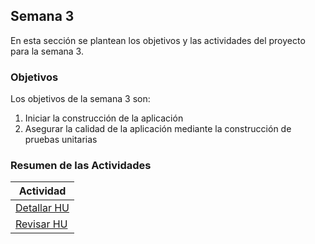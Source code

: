 ## Semana 3

En esta sección se plantean los objetivos y las actividades del proyecto para la semana 3.

### Objetivos

Los objetivos de la semana 3 son:

1. Iniciar la construcción de la aplicación
2. Asegurar la calidad de la aplicación mediante la construcción de pruebas unitarias

### Resumen de las Actividades

| Actividad                                           |
| --------------------------------------------------- |
| [Detallar HU](s3_detallar) |
|[Revisar HU](s3_revisar)

